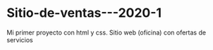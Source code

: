 # Sitio-de-ventas---2020-1
Mi primer proyecto con html y css.
Sitio web (oficina) con ofertas de servicios
